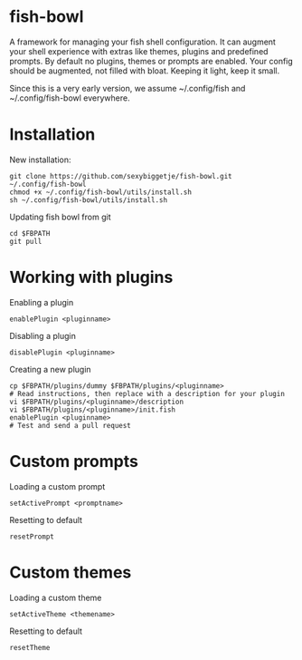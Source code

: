 fish-bowl
=========

A framework for managing your fish shell configuration. It can augment your shell experience with extras like themes, plugins and predefined prompts.
By default no plugins, themes or prompts are enabled. Your config should be augmented, not filled with bloat. Keeping it light, keep it small.

Since this is a very early version, we assume ~/.config/fish and ~/.config/fish-bowl everywhere.

Installation
=========
New installation:
```
git clone https://github.com/sexybiggetje/fish-bowl.git ~/.config/fish-bowl
chmod +x ~/.config/fish-bowl/utils/install.sh
sh ~/.config/fish-bowl/utils/install.sh
```

Updating fish bowl from git
```
cd $FBPATH
git pull
```

Working with plugins
=========
Enabling a plugin
```
enablePlugin <pluginname>
```

Disabling a plugin
```
disablePlugin <pluginname>
```

Creating a new plugin
```
cp $FBPATH/plugins/dummy $FBPATH/plugins/<pluginname>
# Read instructions, then replace with a description for your plugin
vi $FBPATH/plugins/<pluginname>/description
vi $FBPATH/plugins/<pluginname>/init.fish
enablePlugin <pluginname>
# Test and send a pull request
```

Custom prompts
=========
Loading a custom prompt
```
setActivePrompt <promptname>
```

Resetting to default
```
resetPrompt
```

Custom themes
=========
Loading a custom theme
```
setActiveTheme <themename>
```

Resetting to default
```
resetTheme
```